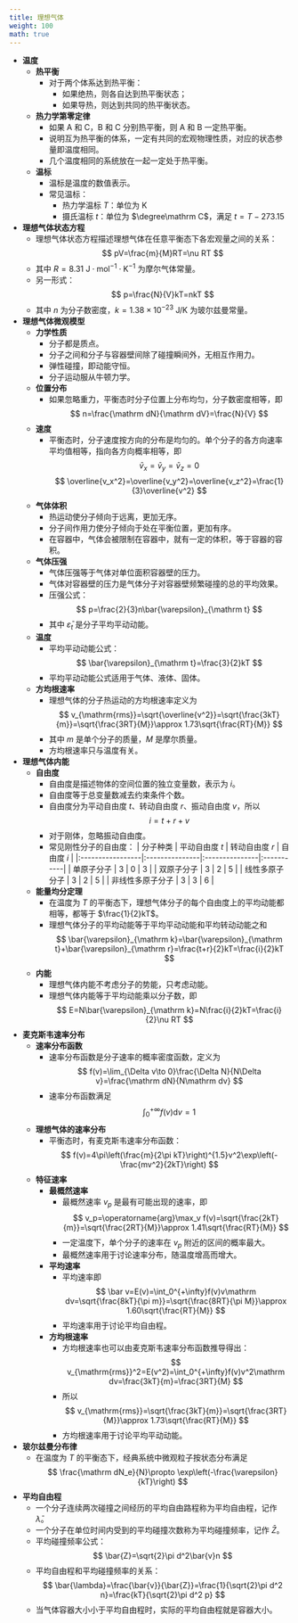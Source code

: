 ```yaml
---
title: 理想气体
weight: 100
math: true
---
```


- **温度**
    - **热平衡**
        - 对于两个体系达到热平衡：
            - 如果绝热，则各自达到热平衡状态；
            - 如果导热，则达到共同的热平衡状态。
    - **热力学第零定律**
        - 如果 A 和 C，B 和 C 分别热平衡，则 A 和 B 一定热平衡。
        - 说明互为热平衡的体系，一定有共同的宏观物理性质，对应的状态参量即温度相同。
        - 几个温度相同的系统放在一起一定处于热平衡。
    - **温标**
        - 温标是温度的数值表示。
        - 常见温标：
            - 热力学温标 $T$：单位为 $\mathrm K$
            - 摄氏温标 $t$：单位为 $\degree\mathrm C$，满足 $t=T-273.15$
- **理想气体状态方程**
    - 理想气体状态方程描述理想气体在任意平衡态下各宏观量之间的关系：
      $$
      pV=\frac{m}{M}RT=\nu RT
      $$
    - 其中 $R=8.31\ \mathrm {J\cdot mol^{-1}\cdot K^{-1}}$ 为摩尔气体常量。
    - 另一形式：
      $$
      p=\frac{N}{V}kT=nkT
      $$
    - 其中 $n$ 为分子数密度，$k=1.38\times 10^{-23}\ \mathrm{J/K}$ 为玻尔兹曼常量。
- **理想气体微观模型**
    - **力学性质**
        - 分子都是质点。
        - 分子之间和分子与容器壁间除了碰撞瞬间外，无相互作用力。
        - 弹性碰撞，即动能守恒。
        - 分子运动服从牛顿力学。
    - **位置分布**
        - 如果忽略重力，平衡态时分子位置上分布均匀，分子数密度相等，即
          $$
          n=\frac{\mathrm dN}{\mathrm dV}=\frac{N}{V}
          $$
    - **速度**
        - 平衡态时，分子速度按方向的分布是均匀的。单个分子的各方向速率平均值相等，指向各方向概率相等，即
          $$
          \bar{v}_x=\bar{v}_y=\bar{v}_z=0
          $$
          $$
          \overline{v_x^2}=\overline{v_y^2}=\overline{v_z^2}=\frac{1}{3}\overline{v^2}
          $$
    - **气体体积**
        - 热运动使分子倾向于远离，更加无序。
        - 分子间作用力使分子倾向于处在平衡位置，更加有序。
        - 在容器中，气体会被限制在容器中，就有一定的体积，等于容器的容积。
    - **气体压强**
        - 气体压强等于气体对单位面积容器壁的压力。
        - 气体对容器壁的压力是气体分子对容器壁频繁碰撞的总的平均效果。
        - 压强公式：
          $$
          p=\frac{2}{3}n\bar{\varepsilon}_{\mathrm t}
          $$
        - 其中 $\bar{\varepsilon}_t$ 是分子平均平动动能。
    - **温度**
        - 平均平动动能公式：
          $$
          \bar{\varepsilon}_{\mathrm t}=\frac{3}{2}kT
          $$
        - 平均平动动能公式适用于气体、液体、固体。
    - **方均根速率**
        - 理想气体的分子热运动的方均根速率定义为
          $$
          v_{\mathrm{rms}}=\sqrt{\overline{v^2}}=\sqrt{\frac{3kT}{m}}=\sqrt{\frac{3RT}{M}}\approx 1.73\sqrt{\frac{RT}{M}}
          $$
        - 其中 $m$ 是单个分子的质量，$M$ 是摩尔质量。
        - 方均根速率只与温度有关。
- **理想气体内能**
    - **自由度**
        - 自由度是描述物体的空间位置的独立变量数，表示为 $i$。
        - 自由度等于总变量数减去约束条件个数。
        - 自由度分为平动自由度 $t$、转动自由度 $r$、振动自由度 $v$，所以
          $$
          i=t+r+v
          $$
        - 对于刚体，忽略振动自由度。
        - 常见刚性分子的自由度：
          | 分子种类         | 平动自由度 $t$ | 转动自由度 $r$ | 自由度 $i$ |
          |:-----------------|:---------------|:---------------|:-----------|
          | 单原子分子       | $3$            | $0$            | $3$        |
          | 双原子分子       | $3$            | $2$            | $5$        |
          | 线性多原子分子   | $3$            | $2$            | $5$        |
          | 非线性多原子分子 | $3$            | $3$            | $6$        |
    - **能量均分定理**
        - 在温度为 $T$ 的平衡态下，理想气体分子的每个自由度上的平均动能都相等，都等于 $\frac{1}{2}kT$。
        - 理想气体分子的平均动能等于平均平动动能和平均转动动能之和
          $$
          \bar{\varepsilon}_{\mathrm k}=\bar{\varepsilon}_{\mathrm t}+\bar{\varepsilon}_{\mathrm r}=\frac{t+r}{2}kT=\frac{i}{2}kT
          $$
    - **内能**
        - 理想气体内能不考虑分子的势能，只考虑动能。
        - 理想气体内能等于平均动能乘以分子数，即
          $$
          E=N\bar{\varepsilon}_{\mathrm k}=N\frac{i}{2}kT=\frac{i}{2}\nu RT
          $$
- **麦克斯韦速率分布**
    - **速率分布函数**
        - 速率分布函数是分子速率的概率密度函数，定义为
          $$
          f(v)=\lim_{\Delta v\to 0}\frac{\Delta N}{N\Delta v}=\frac{\mathrm dN}{N\mathrm dv}
          $$
        - 速率分布函数满足
          $$
          \int_0^{+\infty}f(v)\mathrm dv=1
          $$
    - **理想气体的速率分布**
        - 平衡态时，有麦克斯韦速率分布函数：
          $$
          f(v)=4\pi\left(\frac{m}{2\pi kT}\right)^{1.5}v^2\exp\left(-\frac{mv^2}{2kT}\right)
          $$
    - **特征速率**
        - **最概然速率**
            - 最概然速率 $v_p$ 是最有可能出现的速率，即
              $$
              v_p=\operatorname{arg}\max_v f(v)=\sqrt{\frac{2kT}{m}}=\sqrt{\frac{2RT}{M}}\approx 1.41\sqrt{\frac{RT}{M}}
              $$
            - 一定温度下，单个分子的速率在 $v_p$ 附近的区间的概率最大。
            - 最概然速率用于讨论速率分布，随温度增高而增大。
        - **平均速率**
            - 平均速率即
              $$
              \bar v=E(v)=\int_0^{+\infty}f(v)v\mathrm dv=\sqrt{\frac{8kT}{\pi m}}=\sqrt{\frac{8RT}{\pi M}}\approx 1.60\sqrt{\frac{RT}{M}}
              $$
            - 平均速率用于讨论平均自由程。
        - **方均根速率**
            - 方均根速率也可以由麦克斯韦速率分布函数推导得出：
              $$
              v_{\mathrm{rms}}^2=E(v^2)=\int_0^{+\infty}f(v)v^2\mathrm dv=\frac{3kT}{m}=\frac{3RT}{M}
              $$
            - 所以
              $$
              v_{\mathrm{rms}}=\sqrt{\frac{3kT}{m}}=\sqrt{\frac{3RT}{M}}\approx 1.73\sqrt{\frac{RT}{M}}
              $$
            - 方均根速率用于讨论平均平动动能。
- **玻尔兹曼分布律**
    - 在温度为 $T$ 的平衡态下，经典系统中微观粒子按状态分布满足
      $$
      \frac{\mathrm dN_e}{N}\propto \exp\left(-\frac{\varepsilon}{kT}\right)
      $$
- **平均自由程**
    - 一个分子连续两次碰撞之间经历的平均自由路程称为平均自由程，记作 $\bar{\lambda}$。
    - 一个分子在单位时间内受到的平均碰撞次数称为平均碰撞频率，记作 $\bar{Z}$。
    - 平均碰撞频率公式：
      $$
      \bar{Z}=\sqrt{2}\pi d^2\bar{v}n
      $$
    - 平均自由程和平均碰撞频率的关系：
      $$
      \bar{\lambda}=\frac{\bar{v}}{\bar{Z}}=\frac{1}{\sqrt{2}\pi d^2 n}=\frac{kT}{\sqrt{2}\pi d^2 p}
      $$
    - 当气体容器大小小于平均自由程时，实际的平均自由程就是容器大小。
